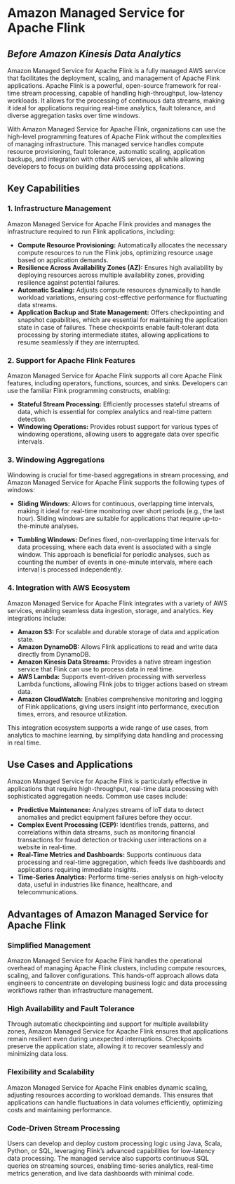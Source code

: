 # Amazon Managed Service for Apache Flink

## _Before Amazon Kinesis Data Analytics_

Amazon Managed Service for Apache Flink is a fully managed AWS service that facilitates the deployment, scaling, and management of Apache Flink applications. Apache Flink is a powerful, open-source framework for real-time stream processing, capable of handling high-throughput, low-latency workloads. It allows for the processing of continuous data streams, making it ideal for applications requiring real-time analytics, fault tolerance, and diverse aggregation tasks over time windows.

With Amazon Managed Service for Apache Flink, organizations can use the high-level programming features of Apache Flink without the complexities of managing infrastructure. This managed service handles compute resource provisioning, fault tolerance, automatic scaling, application backups, and integration with other AWS services, all while allowing developers to focus on building data processing applications.

## Key Capabilities

### 1. Infrastructure Management

Amazon Managed Service for Apache Flink provides and manages the infrastructure required to run Flink applications, including:

- **Compute Resource Provisioning:** Automatically allocates the necessary compute resources to run the Flink jobs, optimizing resource usage based on application demands.
- **Resilience Across Availability Zones (AZ):** Ensures high availability by deploying resources across multiple availability zones, providing resilience against potential failures.
- **Automatic Scaling:** Adjusts compute resources dynamically to handle workload variations, ensuring cost-effective performance for fluctuating data streams.
- **Application Backup and State Management:** Offers checkpointing and snapshot capabilities, which are essential for maintaining the application state in case of failures. These checkpoints enable fault-tolerant data processing by storing intermediate states, allowing applications to resume seamlessly if they are interrupted.

### 2. Support for Apache Flink Features

Amazon Managed Service for Apache Flink supports all core Apache Flink features, including operators, functions, sources, and sinks. Developers can use the familiar Flink programming constructs, enabling:

- **Stateful Stream Processing:** Efficiently processes stateful streams of data, which is essential for complex analytics and real-time pattern detection.
- **Windowing Operations:** Provides robust support for various types of windowing operations, allowing users to aggregate data over specific intervals.

### 3. Windowing Aggregations

Windowing is crucial for time-based aggregations in stream processing, and Amazon Managed Service for Apache Flink supports the following types of windows:

- **Sliding Windows:** Allows for continuous, overlapping time intervals, making it ideal for real-time monitoring over short periods (e.g., the last hour). Sliding windows are suitable for applications that require up-to-the-minute analyses.

- **Tumbling Windows:** Defines fixed, non-overlapping time intervals for data processing, where each data event is associated with a single window. This approach is beneficial for periodic analyses, such as counting the number of events in one-minute intervals, where each interval is processed independently.

### 4. Integration with AWS Ecosystem

Amazon Managed Service for Apache Flink integrates with a variety of AWS services, enabling seamless data ingestion, storage, and analytics. Key integrations include:

- **Amazon S3:** For scalable and durable storage of data and application state.
- **Amazon DynamoDB:** Allows Flink applications to read and write data directly from DynamoDB.
- **Amazon Kinesis Data Streams:** Provides a native stream ingestion service that Flink can use to process data in real time.
- **AWS Lambda:** Supports event-driven processing with serverless Lambda functions, allowing Flink jobs to trigger actions based on stream data.
- **Amazon CloudWatch:** Enables comprehensive monitoring and logging of Flink applications, giving users insight into performance, execution times, errors, and resource utilization.

This integration ecosystem supports a wide range of use cases, from analytics to machine learning, by simplifying data handling and processing in real time.

## Use Cases and Applications

Amazon Managed Service for Apache Flink is particularly effective in applications that require high-throughput, real-time data processing with sophisticated aggregation needs. Common use cases include:

- **Predictive Maintenance:** Analyzes streams of IoT data to detect anomalies and predict equipment failures before they occur.
- **Complex Event Processing (CEP):** Identifies trends, patterns, and correlations within data streams, such as monitoring financial transactions for fraud detection or tracking user interactions on a website in real-time.
- **Real-Time Metrics and Dashboards:** Supports continuous data processing and real-time aggregation, which feeds live dashboards and applications requiring immediate insights.
- **Time-Series Analytics:** Performs time-series analysis on high-velocity data, useful in industries like finance, healthcare, and telecommunications.

## Advantages of Amazon Managed Service for Apache Flink

### Simplified Management

Amazon Managed Service for Apache Flink handles the operational overhead of managing Apache Flink clusters, including compute resources, scaling, and failover configurations. This hands-off approach allows data engineers to concentrate on developing business logic and data processing workflows rather than infrastructure management.

### High Availability and Fault Tolerance

Through automatic checkpointing and support for multiple availability zones, Amazon Managed Service for Apache Flink ensures that applications remain resilient even during unexpected interruptions. Checkpoints preserve the application state, allowing it to recover seamlessly and minimizing data loss.

### Flexibility and Scalability

Amazon Managed Service for Apache Flink enables dynamic scaling, adjusting resources according to workload demands. This ensures that applications can handle fluctuations in data volumes efficiently, optimizing costs and maintaining performance.

### Code-Driven Stream Processing

Users can develop and deploy custom processing logic using Java, Scala, Python, or SQL, leveraging Flink’s advanced capabilities for low-latency data processing. The managed service also supports continuous SQL queries on streaming sources, enabling time-series analytics, real-time metrics generation, and live data dashboards with minimal code.
